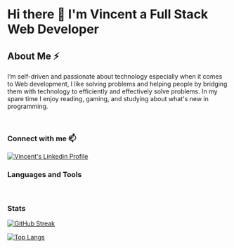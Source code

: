 # Hi there 👋 I'm Vincent a Full Stack Web Developer

## About Me ⚡
I’m self-driven and passionate about technology especially when it comes to Web development, I like solving problems and helping people by bridging them with technology to efficiently and effectively solve problems. In my spare time I enjoy reading, gaming, and studying about what's new in programming.

<br />

### Connect with me 📫
[<img alt="Vincent's Linkedin Profile" src="https://img.shields.io/badge/LinkedIn-0077B5?style=for-the-badge&logo=linkedin&logoColor=white" />](https://www.linkedin.com/in/nacen-dev/)
[](mailto:nacen.dev@gmail.com)


### Languages and Tools

<div>
  
</div>

<br />

### Stats

[![GitHub Streak](http://github-readme-streak-stats.herokuapp.com?user=nacen-dev&theme=dark&background=000000)](https://git.io/streak-stats)

[![Top Langs](https://github-readme-stats.vercel.app/api/top-langs/?username=nacen-dev&layout=compact&theme=vision-friendly-dark)](https://github.com/anuraghazra/github-readme-stats)
